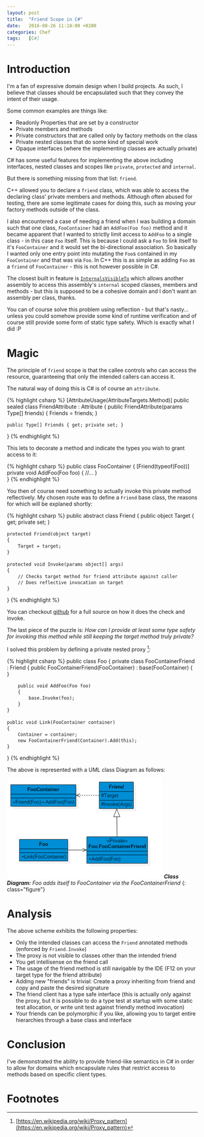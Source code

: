 ```yaml
---
layout:	post
title:	"Friend Scope in C#"
date:	2016-08-26 11:18:00 +0200
categories:	Chef
tags:	[C#]
---
```


# Introduction

I'm a fan of expressive domain design when I build projects. As such, I believe that classes should be encapsulated such that they convey the intent of their usage.

Some common examples are things like:

-  Readonly Properties that are set by a constructor
-  Private members and methods
-  Private constructors that are called only by factory methods on the class
-  Private nested classes that do some kind of special work
-  Opaque interfaces (where the implementing classes are actually private)

C# has some useful features for implementing the above including interfaces, nested classes and scopes like `private`, `protected` and `internal`.

But there is something missing from that list: `friend`.

C++ allowed you to declare a `friend` class, which was able to access the declaring class' private members and methods. Although often abused for testing, there are some legitimate cases for doing this, such as moving your factory methods outside of the class.

I also encountered a case of needing a friend when I was building a domain such that one class, `FooContainer` had an `AddFoo(Foo foo)` method and it became apparent that I wanted to strictly limit access to `AddFoo` to a single class - in this case `Foo` itself. This is because I could ask a `Foo` to link itself to it's `FooContainer` and it would set the bi-directional association. So basically I wanted only one entry point into mutating the `Foo`s contained in my `FooContainer` and that was via `Foo`. In C++ this is as simple as adding `Foo` as a `friend` of `FooContainer` - this is not however possible in C#.

The closest built in feature is [`InternalsVisibleTo`](https://msdn.microsoft.com/en-us/library/system.runtime.compilerservices.internalsvisibletoattribute(v=vs.110).aspx) which allows another assembly to access this assembly's `internal` scoped classes, members and methods - but this is supposed to be a cohesive domain and I don't want an assembly per class, thanks.

You can of course solve this problem using reflection - but that's nasty... unless you could somehow provide some kind of runtime verification and of course still provide some form of static type safety. Which is exactly what I did :P

# Magic

The principle of `friend` scope is that the callee controls who can access the resource, guaranteeing that only the intended callers can access it.

The natural way of doing this is C# is of course an `attribute`.

{% highlight csharp %}
[AttributeUsage(AttributeTargets.Method)]
public sealed class FriendAttribute : Attribute
{
    public FriendAttribute(params Type[] friends)
    {
        Friends = friends;
    }

    public Type[] Friends { get; private set; }
}
{% endhighlight %}

This lets to decorate a method and indicate the types you wish to grant access to it:

{% highlight csharp %}
public class FooContainer
{
    [Friend(typeof(Foo))]
    private void AddFoo(Foo foo)
    {
        //...
    }   
}
{% endhighlight %}

You then of course need something to actually invoke this private method reflectively. My chosen route was to define a `Friend` base class, the reasons for which will be explaned shortly:

{% highlight csharp %}
public abstract class Friend
{
    public object Target { get; private set; }

    protected Friend(object target)
    {
        Target = target;
    }

    protected void Invoke(params object[] args)
    {   
        // Checks target method for friend attribute against caller                     
        // Does reflective invocation on target
    }
}
{% endhighlight %}

You can checkout [github](https://github.com/geoffles/csharp-friend) for a full source on how it does the check and invoke.

The last piece of the puzzle is: *How can I provide at least some type safety for invoking this method while still keeping the target method truly private?*

I solved this problem by defining a private nested proxy [^1]:

{% highlight csharp %}
public class Foo
{
    private class FooContainerFriend : Friend
    {
        public FooContainerFriend(FooContainer) : base(FooContainer)
        {            
        }

        public void AddFoo(Foo foo)
        {
            base.Invoke(foo);
        }
    } 

    public void Link(FooContainer container)
    {
        Container = container;
        new FooContainerFriend(Container).Add(this); 
    }
}
{% endhighlight %}


The above is represented with a UML class Diagram as follows:

![Class Diagram](/img/frameworks/cs-friend-scope-classes.png)
***Class Diagram:*** *Foo adds itself to FooContainer via the FooContainerFriend*
{: class="figure"}

# Analysis

The above scheme exhibits the following properties:

-  Only the intended classes can access the `Friend` annotated methods (enforced by `Friend.Invoke`)
-  The proxy is not visible to classes other than the intended friend
-  You get intellisense on the friend call
-  The usage of the friend method is still navigable by the IDE (F12 on your target type for the friend attribute)
-  Adding new "friends" is trivial: Create a proxy inheriting from friend and copy and paste the desired signature
-  The friend client has a type safe interface (this is actually only against the proxy, but it is possible to do a type test at startup with some static test allocation, or write unit test against friendly method invocation)
-  Your friends can be polymorphic if you like, allowing you to target entire hierarchies through a base class and interface

# Conclusion

I've demonstrated the ability to provide friend-like semantics in C# in order to allow for domains which encapsulate rules that restrict access to methods based on specific client types. 

# Footnotes
[^1]: [https://en.wikipedia.org/wiki/Proxy_pattern](https://en.wikipedia.org/wiki/Proxy_pattern)